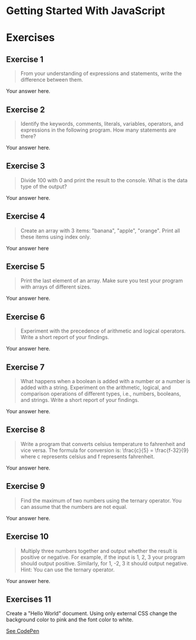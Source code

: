 # Getting Started With JavaScript
# Exercises


## Exercise 1

>From your understanding of expressions and statements, write the difference between them.

Your answer here.

## Exercise 2

>Identify the keywords, comments, literals, variables, operators, and expressions in the following program. How many statements are there?

Your answer here.
	


## Exercise 3

>Divide 100 with 0 and print the result to the console. What is the data type of the output?

Your answer here.

## Exercise 4

>Create an array with 3 items: "banana", "apple", "orange". Print all these items using index only.

Your answer here

## Exercise 5

>Print the last element of an array. Make sure you test your program with arrays of different sizes.

Your answer here.

## Exercise 6

>Experiment with the precedence of arithmetic and logical operators. Write a short report of your findings.

Your answer here.

## Exercise 7

>What happens when a boolean is added with a number or a number is added with a string. Experiment on the arithmetic, logical, and comparison operations of different types, i.e., numbers, booleans, and strings. Write a short report of your findings. 

Your answer here.

## Exercise 8

>Write a program that converts celsius temperature to fahrenheit and vice versa. The formula for conversion is: \frac{c}{5} = \frac{f-32}{9} where c represents celsius and f represents fahrenheit.

Your answer here.

	
## Exercise 9

>Find the maximum of two numbers using the ternary operator. You can assume that the numbers are not equal.

Your answer here.

## Exercise 10

>Multiply three numbers together and output whether the result is positive or negative. For example, if the input is 1, 2, 3 your program should output positive. Similarly, for 1, -2, 3 it should output negative. Hint: You can use the ternary operator.

Your answer here.

## Exercises 11

Create a "Hello World" document.  Using only external CSS change the background color to pink and the font color to white.

[See CodePen](https://codepen.io/DreamMastR/pen/OjGreQ)
